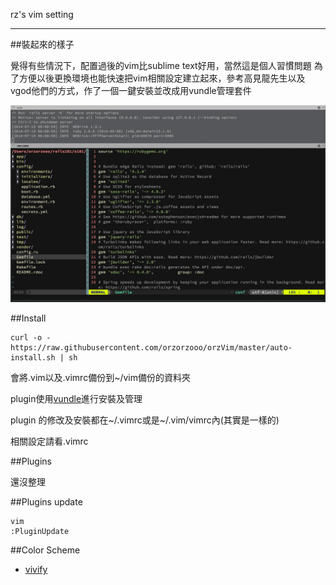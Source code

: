 
rz's vim setting

---

##裝起來的樣子

覺得有些情況下，配置過後的vim比sublime text好用，當然這是個人習慣問題
為了方便以後更換環境也能快速把vim相關設定建立起來，參考高見龍先生以及vgod他們的方式，作了一個一鍵安裝並改成用vundle管理套件

![image](https://raw.githubusercontent.com/orzorzooo/orzVim/master/image/screen.jpg)


##Install
	
	curl -o - https://raw.githubusercontent.com/orzorzooo/orzVim/master/auto-install.sh | sh

會將.vim以及.vimrc備份到~/vim備份的資料夾

plugin使用[vundle](https://github.com/gmarik/Vundle.vim)進行安裝及管理

plugin 的修改及安裝都在~/.vimrc或是~/.vim/vimrc內(其實是一樣的)

相關設定請看.vimrc

##Plugins

還沒整理

##Plugins update

	vim
	:PluginUpdate
	
	

##Color Scheme

* [vivify](http://bytefluent.com/vivify/)



